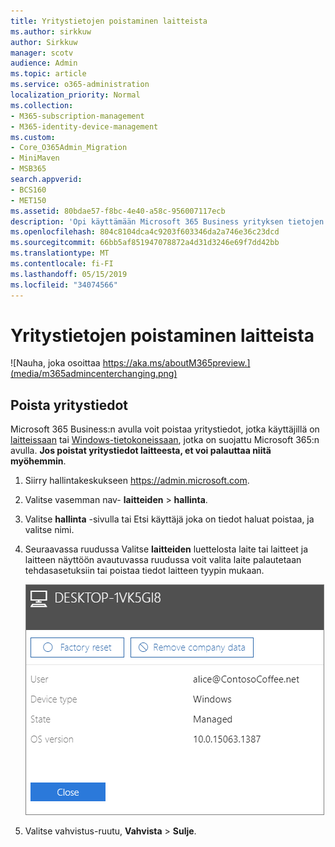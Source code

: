 ```yaml
---
title: Yritystietojen poistaminen laitteista
ms.author: sirkkuw
author: Sirkkuw
manager: scotv
audience: Admin
ms.topic: article
ms.service: o365-administration
localization_priority: Normal
ms.collection:
- M365-subscription-management
- M365-identity-device-management
ms.custom:
- Core_O365Admin_Migration
- MiniMaven
- MSB365
search.appverid:
- BCS160
- MET150
ms.assetid: 80bdae57-f8bc-4e40-a58c-956007117ecb
description: 'Opi käyttämään Microsoft 365 Business yrityksen tietojen poistaminen käyttäjän laitteiden tai tietokoneiden Windows. '
ms.openlocfilehash: 804c8104dca4c9203f603346da2a746e36c23dcd
ms.sourcegitcommit: 66bb5af851947078872a4d31d3246e69f7dd42bb
ms.translationtype: MT
ms.contentlocale: fi-FI
ms.lasthandoff: 05/15/2019
ms.locfileid: "34074566"
---
```

# <a name="remove-company-data-from-devices"></a>Yritystietojen poistaminen laitteista

![Nauha, joka osoittaa https://aka.ms/aboutM365preview.](media/m365admincenterchanging.png)

## <a name="remove-company-data"></a>Poista yritystiedot

Microsoft 365 Business:n avulla voit poistaa yritystiedot, jotka käyttäjillä on [laitteissaan](app-protection-settings-for-android-and-ios.md) tai [Windows-tietokoneissaan](protection-settings-for-windows-10-devices.md), jotka on suojattu Microsoft 365:n avulla. **Jos poistat yritystiedot laitteesta, et voi palauttaa niitä myöhemmin**. 
  
1. Siirry hallintakeskukseen <a href="https://go.microsoft.com/fwlink/p/?linkid=837890" target="_blank">https://admin.microsoft.com</a>.
    
2. Valitse vasemman nav- **laitteiden** \> **hallinta**.  
  
3. Valitse **hallinta** -sivulla tai Etsi käyttäjä joka on tiedot haluat poistaa, ja valitse nimi. 
    
4. Seuraavassa ruudussa Valitse **laitteiden** luettelosta laite tai laitteet ja laitteen näyttöön avautuvassa ruudussa voit valita laite palautetaan tehdasasetuksiin tai poistaa tiedot laitteen tyypin mukaan. 
    
    ![On the remove comapany data pane, select the device from which you want to remove the data.](media/resetorremove.png)
  
5. Valitse vahvistus-ruutu, **Vahvista** \> **Sulje**.
    


